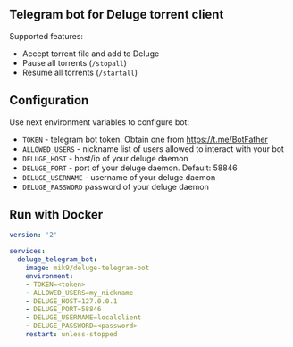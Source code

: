Telegram bot for Deluge torrent client
---

Supported features:
- Accept torrent file and add to Deluge
- Pause all torrents (`/stopall`)
- Resume all torrents (`/startall`)

Configuration
---

Use next environment variables to configure bot:
- `TOKEN` - telegram bot token. Obtain one from https://t.me/BotFather
- `ALLOWED_USERS` - nickname list of users allowed to interact with your bot
- `DELUGE_HOST` - host/ip of your deluge daemon
- `DELUGE_PORT` - port of your deluge daemon. Default: 58846
- `DELUGE_USERNAME` - username of your deluge daemon
- `DELUGE_PASSWORD` password of your deluge daemon

Run with Docker
---

```yml
version: '2'

services:
  deluge_telegram_bot:
    image: mik9/deluge-telegram-bot
    environment:
    - TOKEN=<token>
    - ALLOWED_USERS=my_nickname
    - DELUGE_HOST=127.0.0.1
    - DELUGE_PORT=58846
    - DELUGE_USERNAME=localclient
    - DELUGE_PASSWORD=<password>
    restart: unless-stopped
```